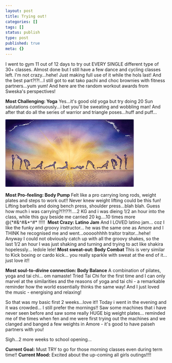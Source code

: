 ```yaml
---
layout: post
title: Trying out!
categories: []
tags: []
status: publish
type: post
published: true
meta: {}
---
```

I went to gym 11 out of 12 days to try out EVERY SINGLE different type of 30+ classes. Almost done but I still have a few dance and cycling classes left. I'm not crazy...hehe! Just making full use of it while the hols last! And the best part?!?!...I still got to eat tako pachi and choc brownies with fitness partners...yum yum! And here are the random workout awards from Sweska's perspectives!

**Most Challenging: Yoga** Yes...it's good old yoga but try doing 20 Sun salutations continuously...i bet you'll be sweating and wobbling man! And after that do all the series of warrior and triangle poses...huff and puff...

![](/img/salutation.jpg)

**Most Pro-feeling: Body Pump** Felt like a pro carrying long rods, weight plates and steps to work out!! Never knew weight lifting could be this fun! Lifting barbells and doing bench press, shoulder press...blah blah. Guess how much i was carrying?!?!??!....2 KG and i was dieing 1/2 an hour into the class, while this guy beside me carried 20 kg....10 times more @(\*#&^#&\*^#\* !!!!!  **Most Crazy: Latino Jam** And I LOVED latino jam... coz I like the funky and groovy instructor... he was the same one as Amore and I THINK he recognised me and went...ooooohhhh traitor traitor...hehe! Anyway I could not obviously catch up with all the groovy shakes, so the last 1/2 an hour I was just shaking and turning and trying to act like shakira hopelessly... ledole lele! **Most sweat-out: Body Combat** This is very similar to Kick boxing or cardo kick... you really sparkle with sweat at the end of it... just love it!!

**Most soul-to-divine connection: Body Balance** A combination of pilates, yoga and tai chi... om namaste! Tried Tai Chi for the first time and I can only marvel at the similarities and the reasons of yoga and tai chi - a remarkable reminder how the world essentially thinks the same way! And I just loved the music - energising and relaxing!

So that was my basic first 2 weeks...love it!! Today i went in the evening and it was crowded... I still prefer the mornings!! Saw some machines that i have never seen before and saw some really HUGE big weight plates... reminded me of the times when fen and me were first trying out the machines and we clanged and banged a few weights in Amore - it's good to have paiseh partners with you!

Sigh...2 more weeks to school opening...

**Current Goal:** Must TRY to go for those morning classes even during term time!! **Current Mood:** Excited about the up-coming all girls outings!!!!

